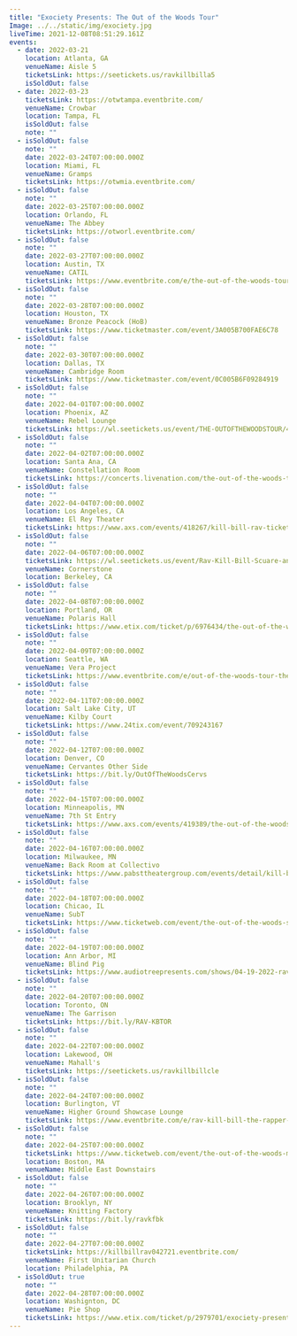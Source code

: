```yaml
---
title: "Exociety Presents: The Out of the Woods Tour"
Image: ../../static/img/exociety.jpg
liveTime: 2021-12-08T08:51:29.161Z
events:
  - date: 2022-03-21
    location: Atlanta, GA
    venueName: Aisle 5
    ticketsLink: https://seetickets.us/ravkillbilla5
    isSoldOut: false
  - date: 2022-03-23
    ticketsLink: https://otwtampa.eventbrite.com/
    venueName: Crowbar
    location: Tampa, FL
    isSoldOut: false
    note: ""
  - isSoldOut: false
    note: ""
    date: 2022-03-24T07:00:00.000Z
    location: Miami, FL
    venueName: Gramps
    ticketsLink: https://otwmia.eventbrite.com/
  - isSoldOut: false
    note: ""
    date: 2022-03-25T07:00:00.000Z
    location: Orlando, FL
    venueName: The Abbey
    ticketsLink: https://otworl.eventbrite.com/
  - isSoldOut: false
    note: ""
    date: 2022-03-27T07:00:00.000Z
    location: Austin, TX
    venueName: CATIL
    ticketsLink: https://www.eventbrite.com/e/the-out-of-the-woods-tour-featuring-rav-kill-bill-the-rapper-airospace-tickets-211914340497
  - isSoldOut: false
    note: ""
    date: 2022-03-28T07:00:00.000Z
    location: Houston, TX
    venueName: Bronze Peacock (HoB)
    ticketsLink: https://www.ticketmaster.com/event/3A005B700FAE6C78
  - isSoldOut: false
    note: ""
    date: 2022-03-30T07:00:00.000Z
    location: Dallas, TX
    venueName: Cambridge Room
    ticketsLink: https://www.ticketmaster.com/event/0C005B6F09284919
  - isSoldOut: false
    note: ""
    date: 2022-04-01T07:00:00.000Z
    location: Phoenix, AZ
    venueName: Rebel Lounge
    ticketsLink: https://wl.seetickets.us/event/THE-OUTOFTHEWOODSTOUR/454463?afflky=TheRebelLounge
  - isSoldOut: false
    note: ""
    date: 2022-04-02T07:00:00.000Z
    location: Santa Ana, CA
    venueName: Constellation Room
    ticketsLink: https://concerts.livenation.com/the-out-of-the-woods-tour-santa-ana-california-04-02-2022/event/09005B6CD72F5DB3
  - isSoldOut: false
    note: ""
    date: 2022-04-04T07:00:00.000Z
    location: Los Angeles, CA
    venueName: El Rey Theater
    ticketsLink: https://www.axs.com/events/418267/kill-bill-rav-tickets
  - isSoldOut: false
    note: ""
    date: 2022-04-06T07:00:00.000Z
    ticketsLink: https://wl.seetickets.us/event/Rav-Kill-Bill-Scuare-and-Airospace/454500?afflky=CornerstoneBerkeley
    venueName: Cornerstone
    location: Berkeley, CA
  - isSoldOut: false
    note: ""
    date: 2022-04-08T07:00:00.000Z
    location: Portland, OR
    venueName: Polaris Hall
    ticketsLink: https://www.etix.com/ticket/p/6976434/the-out-of-the-woods-tour-featrav-kill-bill-scuare-airospace-portland-polaris-hall
  - isSoldOut: false
    note: ""
    date: 2022-04-09T07:00:00.000Z
    location: Seattle, WA
    venueName: Vera Project
    ticketsLink: https://www.eventbrite.com/e/out-of-the-woods-tour-the-vera-project-tickets-209540751027
  - isSoldOut: false
    note: ""
    date: 2022-04-11T07:00:00.000Z
    location: Salt Lake City, UT
    venueName: Kilby Court
    ticketsLink: https://www.24tix.com/event/709243167
  - isSoldOut: false
    note: ""
    date: 2022-04-12T07:00:00.000Z
    location: Denver, CO
    venueName: Cervantes Other Side
    ticketsLink: https://bit.ly/OutOfTheWoodsCervs
  - isSoldOut: false
    note: ""
    date: 2022-04-15T07:00:00.000Z
    location: Minneapolis, MN
    venueName: 7th St Entry
    ticketsLink: https://www.axs.com/events/419389/the-out-of-the-woods-tour-tickets?skin=firstavenue
  - isSoldOut: false
    note: ""
    date: 2022-04-16T07:00:00.000Z
    location: Milwaukee, MN
    venueName: Back Room at Collectivo
    ticketsLink: https://www.pabsttheatergroup.com/events/detail/kill-bill-and-rav-2022
  - isSoldOut: false
    note: ""
    date: 2022-04-18T07:00:00.000Z
    location: Chicao, IL
    venueName: SubT
    ticketsLink: https://www.ticketweb.com/event/the-out-of-the-woods-subterranean-tickets/11453925?pl=kickstand
  - isSoldOut: false
    note: ""
    date: 2022-04-19T07:00:00.000Z
    location: Ann Arbor, MI
    venueName: Blind Pig
    ticketsLink: https://www.audiotreepresents.com/shows/04-19-2022-rav-kill-bill
  - isSoldOut: false
    note: ""
    date: 2022-04-20T07:00:00.000Z
    location: Toronto, ON
    venueName: The Garrison
    ticketsLink: https://bit.ly/RAV-KBTOR
  - isSoldOut: false
    note: ""
    date: 2022-04-22T07:00:00.000Z
    location: Lakewood, OH
    venueName: Mahall's
    ticketsLink: https://seetickets.us/ravkillbillcle
  - isSoldOut: false
    note: ""
    date: 2022-04-24T07:00:00.000Z
    location: Burlington, VT
    venueName: Higher Ground Showcase Lounge
    ticketsLink: https://www.eventbrite.com/e/rav-kill-bill-the-rapper-tickets-208810567027
  - isSoldOut: false
    note: ""
    date: 2022-04-25T07:00:00.000Z
    ticketsLink: https://www.ticketweb.com/event/the-out-of-the-woods-middle-east-upstairs-tickets/11526755?pl=mideastclub
    location: Boston, MA
    venueName: Middle East Downstairs
  - isSoldOut: false
    note: ""
    date: 2022-04-26T07:00:00.000Z
    location: Brooklyn, NY
    venueName: Knitting Factory
    ticketsLink: https://bit.ly/ravkfbk
  - isSoldOut: false
    note: ""
    date: 2022-04-27T07:00:00.000Z
    ticketsLink: https://killbillrav042721.eventbrite.com/
    venueName: First Unitarian Church
    location: Philadelphia, PA
  - isSoldOut: true
    note: ""
    date: 2022-04-28T07:00:00.000Z
    location: Washignton, DC
    venueName: Pie Shop
    ticketsLink: https://www.etix.com/ticket/p/2979701/exociety-presentsthe-out-of-the-woods-tour-featrav-kill-bill-scuare-airospace-washington-pie-shop
---
```

